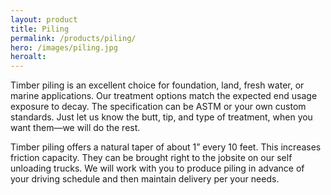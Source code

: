 ```yaml
---
layout: product
title: Piling
permalink: /products/piling/
hero: /images/piling.jpg
heroalt: 
---
```

Timber piling is an excellent choice for foundation, land, fresh water, or marine applications. Our treatment options match the expected end usage exposure to decay. The specification can be ASTM or your own custom standards. Just let us know the butt, tip, and type of treatment, when you want them—we will do the rest.

Timber piling offers a natural taper of about 1” every 10 feet. This increases friction capacity. They can be brought right to the jobsite on our self unloading trucks. We will work with you to produce piling in advance of your driving schedule and then maintain delivery per your needs.